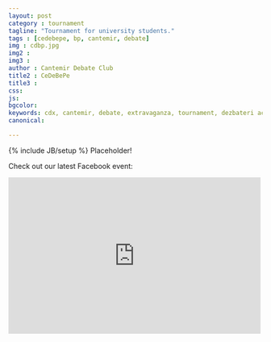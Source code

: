 ```yaml
---
layout: post
category : tournament
tagline: "Tournament for university students."
tags : [cedebepe, bp, cantemir, debate]
img : cdbp.jpg
img2 : 
img3 : 
author : Cantemir Debate Club
title2 : CeDeBePe
title3 : 
css: 
js: 
bgcolor: 
keywords: cdx, cantemir, debate, extravaganza, tournament, dezbateri academice, ardor
canonical: 

---
```

{% include JB/setup %}
Placeholder!

Check out our latest Facebook event:

<iframe src="https://www.facebook.com/plugins/post.php?href=https%3A%2F%2Fwww.facebook.com%2Fevents%2F1695736093797084%2Fpermalink%2F1696646790372681%2F&width=500&show_text=true&height=311&appId" width="500" height="311" style="border:none;overflow:hidden" scrolling="no" frameborder="0" allowTransparency="true" allow="encrypted-media"></iframe>
